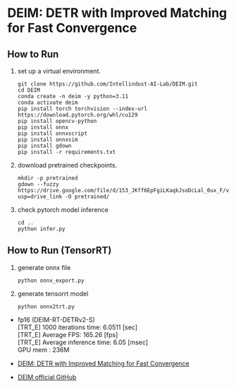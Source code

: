 # DEIM: DETR with Improved Matching for Fast Convergence

## How to Run

1. set up a virtual environment.
    ```
    git clone https://github.com/Intellindust-AI-Lab/DEIM.git
    cd DEIM
    conda create -n deim -y python=3.11
    conda activate deim
    pip install torch torchvision --index-url https://download.pytorch.org/whl/cu129
    pip install opencv-python
    pip install onnx
    pip install onnxscript
    pip install onnxsim
    pip install gdown
    pip install -r requirements.txt
    ```

2. download pretrained checkpoints.
    ```
    mkdir -p pretrained
    gdown --fuzzy https://drive.google.com/file/d/153_JKff6EpFgiLKaqkJsoDcLal_0ux_F/view?usp=drive_link -O pretrained/
    ```

2. check pytorch model inference
    ```
    cd ..
    python infer.py
    ```

## How to Run (TensorRT)

1. generate onnx file
    ```
    python onnx_export.py
    ```

2. generate tensorrt model
    ```
    python onnx2trt.py
    ```
    
- fp16 (DEIM-RT-DETRv2-S)   
    [TRT_E] 1000 iterations time: 6.0511 [sec]  
    [TRT_E] Average FPS: 165.26 [fps]   
    [TRT_E] Average inference time: 6.05 [msec]     
    GPU mem : 236M   

- [DEIM: DETR with Improved Matching for Fast Convergence](https://arxiv.org/pdf/2412.04234)
- [DEIM official GitHub](https://github.com/Intellindust-AI-Lab/DEIM)


